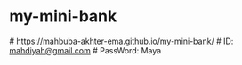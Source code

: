 ﻿# my-mini-bank
﻿# https://mahbuba-akhter-ema.github.io/my-mini-bank/
﻿# ID: mahdiyah@gmail.com
﻿# PassWord: Maya 
